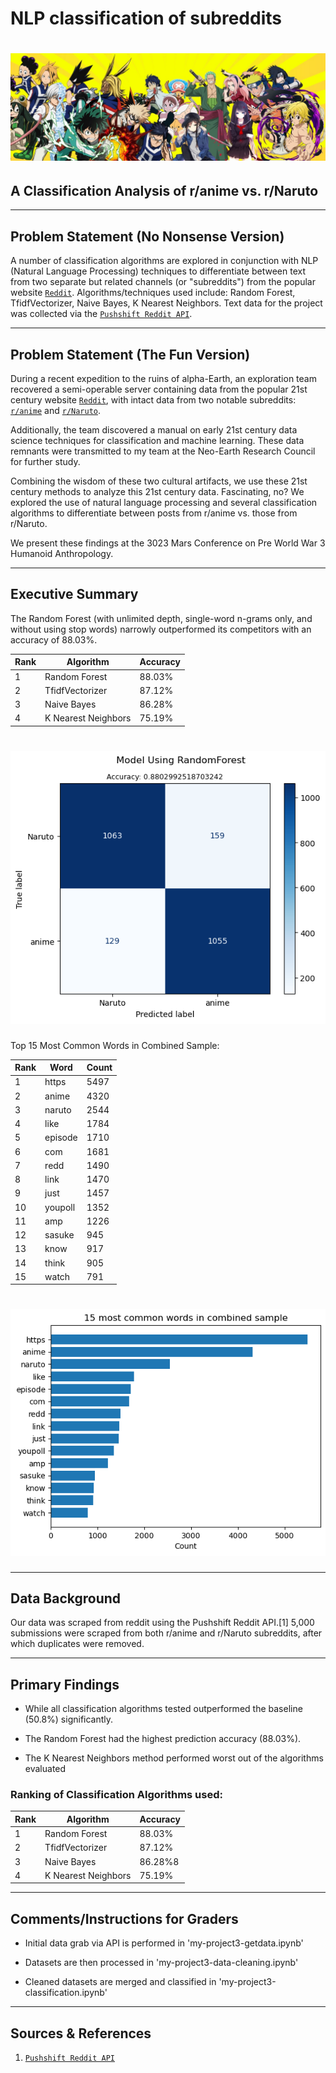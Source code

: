 # NLP classification of subreddits

# ![banner](assets/Banner.jpg)
## A Classification Analysis of r/anime vs. r/Naruto

---
## Problem Statement (No Nonsense Version)

A number of classification algorithms are explored in conjunction with NLP (Natural Language Processing) techniques to differentiate between text from two separate but related channels (or "subreddits") from the popular website [`Reddit`](https://www.reddit.com/).  Algorithms/techniques used include: Random Forest, TfidfVectorizer, Naive Bayes, K Nearest Neighbors.  Text data for the project was collected via the [`Pushshift Reddit API`](https://github.com/pushshift/api).

---
## Problem Statement (The Fun Version)

During a recent expedition to the ruins of alpha-Earth, an exploration team recovered a semi-operable server containing data from the popular 21st century website [`Reddit`](https://www.reddit.com/), with intact data from two notable subreddits: [`r/anime`](https://www.reddit.com/r/anime) and [`r/Naruto`](https://www.reddit.com/r/Naruto).  

Additionally, the team discovered a manual on early 21st century data science techniques for classification and machine learning.  These data remnants were transmitted to my team at the Neo-Earth Research Council for further study.  

Combining the wisdom of these two cultural artifacts, we use these 21st century methods to analyze this 21st century data.  Fascinating, no?  We explored the use of natural language processing and several classification algorithms to differentiate between posts from r/anime vs. those from r/Naruto.  

We present these findings at the 3023 Mars Conference on Pre World War 3 Humanoid Anthropology.  

---
## Executive Summary

The Random Forest (with unlimited depth, single-word n-grams only, and without using stop words) narrowly outperformed its competitors with an accuracy of 88.03%.

|Rank|Algorithm|Accuracy|
|---|---|---|
|1|Random Forest|88.03%|
|2|TfidfVectorizer|87.12%|
|3|Naive Bayes|86.28%|
|4|K Nearest Neighbors|75.19%|


# ![RandomForest_ConfusionMatrix](assets/RandomForest_ConfusionMatrix.png)


Top 15 Most Common Words in Combined Sample:

|Rank|Word|Count|
|---|---|---|
|1|https|5497|
|2|anime|4320|
|3|naruto|2544|
|4|like|1784|
|5|episode|1710|
|6|com|1681|
|7|redd|1490|
|8|link|1470|
|9|just|1457|
|10|youpoll|1352|
|11|amp|1226|
|12|sasuke|945|
|13|know|917|
|14|think|905|
|15|watch|791|

# ![15 most common words in combined sample](assets/15_most_common_words.png)

---
## Data Background

Our data was scraped from reddit using the Pushshift Reddit API.[1]  5,000 submissions were scraped from both r/anime and r/Naruto subreddits, after which duplicates were removed.

---
## Primary Findings

- While all classification algorithms tested outperformed the baseline (50.8%) significantly.  

- The Random Forest had the highest prediction accuracy (88.03%).  

- The K Nearest Neighbors method performed worst out of the algorithms evaluated



### Ranking of Classification Algorithms used:

|Rank|Algorithm|Accuracy|
|---|---|---|
|1|Random Forest|88.03%|
|2|TfidfVectorizer|87.12%|
|3|Naive Bayes|86.28%8|
|4|K Nearest Neighbors|75.19%|

---
## Comments/Instructions for Graders

- Initial data grab via API is performed in 'my-project3-getdata.ipynb'

- Datasets are then processed in 'my-project3-data-cleaning.ipynb'

- Cleaned datasets are merged and classified in 'my-project3-classification.ipynb'


---
## Sources & References

1.  [`Pushshift Reddit API`](https://github.com/pushshift/api) 